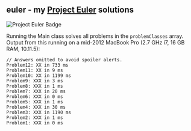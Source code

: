 ## euler - my [Project Euler][1] solutions

![Project Euler Badge](https://projecteuler.net/profile/markcerqueira.png "Project Euler Badge")

Running the Main class solves all problems in the `problemClasses` array. Output from this running on a mid-2012
MacBook Pro (2.7 GHz i7, 16 GB RAM, 10.11.5):

```
// Answers omitted to avoid spoiler alerts.
Problem12: XX in 733 ms
Problem11: XX in 9 ms
Problem10: XX in 1199 ms
Problem9: XXX in 3 ms
Problem8: XXX in 1 ms
Problem7: XXX in 20 ms
Problem6: XXX in 0 ms
Problem5: XXX in 1 ms
Problem4: XXX in 30 ms
Problem3: XXX in 1190 ms
Problem2: XXX in 1 ms
Problem1: XXX in 0 ms
```

[1]: https://projecteuler.net/
